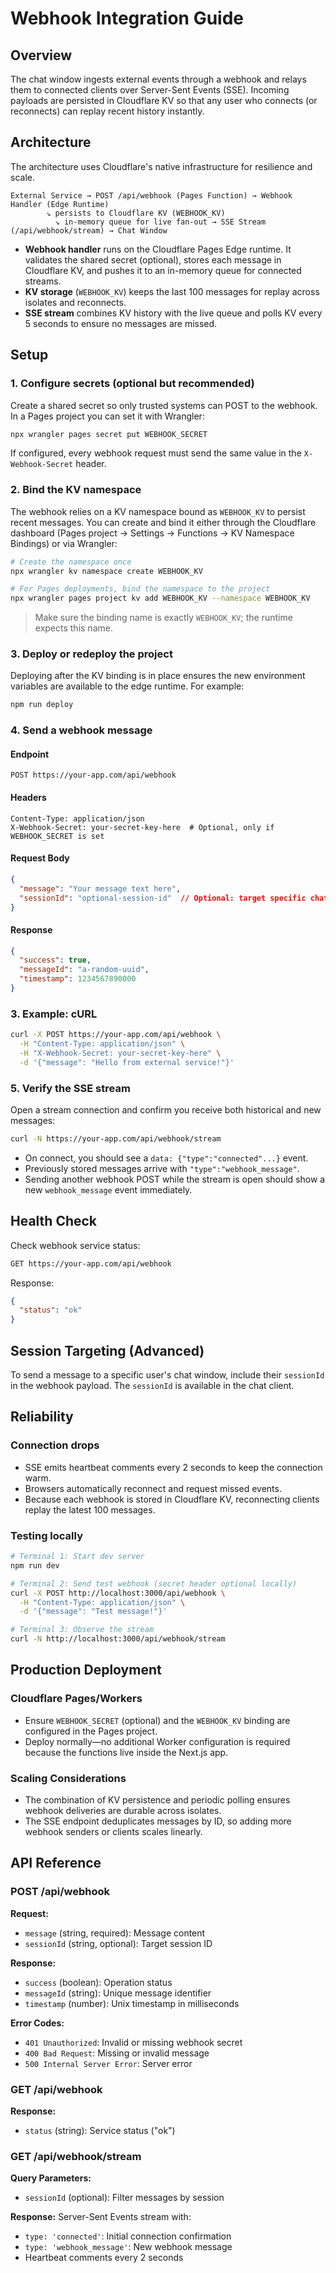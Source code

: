 # Webhook Integration Guide

## Overview

The chat window ingests external events through a webhook and relays them to connected clients over Server-Sent Events (SSE). Incoming payloads are persisted in Cloudflare KV so that any user who connects (or reconnects) can replay recent history instantly.

## Architecture

The architecture uses Cloudflare's native infrastructure for resilience and scale.

```
External Service → POST /api/webhook (Pages Function) → Webhook Handler (Edge Runtime)
        ↘ persists to Cloudflare KV (WEBHOOK_KV)
          ↘ in-memory queue for live fan-out → SSE Stream (/api/webhook/stream) → Chat Window
```

- **Webhook handler** runs on the Cloudflare Pages Edge runtime. It validates the shared secret (optional), stores each message in Cloudflare KV, and pushes it to an in-memory queue for connected streams.
- **KV storage** (`WEBHOOK_KV`) keeps the last 100 messages for replay across isolates and reconnects.
- **SSE stream** combines KV history with the live queue and polls KV every 5 seconds to ensure no messages are missed.

## Setup

### 1. Configure secrets (optional but recommended)

Create a shared secret so only trusted systems can POST to the webhook. In a Pages project you can set it with Wrangler:

```bash
npx wrangler pages secret put WEBHOOK_SECRET
```

If configured, every webhook request must send the same value in the `X-Webhook-Secret` header.

### 2. Bind the KV namespace

The webhook relies on a KV namespace bound as `WEBHOOK_KV` to persist recent messages. You can create and bind it either through the Cloudflare dashboard (Pages project → Settings → Functions → KV Namespace Bindings) or via Wrangler:

```bash
# Create the namespace once
npx wrangler kv namespace create WEBHOOK_KV

# For Pages deployments, bind the namespace to the project
npx wrangler pages project kv add WEBHOOK_KV --namespace WEBHOOK_KV
```

> Make sure the binding name is exactly `WEBHOOK_KV`; the runtime expects this name.

### 3. Deploy or redeploy the project

Deploying after the KV binding is in place ensures the new environment variables are available to the edge runtime. For example:

```bash
npm run deploy
```

### 4. Send a webhook message

#### Endpoint
```
POST https://your-app.com/api/webhook
```

#### Headers
```
Content-Type: application/json
X-Webhook-Secret: your-secret-key-here  # Optional, only if WEBHOOK_SECRET is set
```

#### Request Body
```json
{
  "message": "Your message text here",
  "sessionId": "optional-session-id"  // Optional: target specific chat session
}
```

#### Response
```json
{
  "success": true,
  "messageId": "a-random-uuid",
  "timestamp": 1234567890000
}
```

### 3. Example: cURL

```bash
curl -X POST https://your-app.com/api/webhook \
  -H "Content-Type: application/json" \
  -H "X-Webhook-Secret: your-secret-key-here" \
  -d '{"message": "Hello from external service!"}'
```

### 5. Verify the SSE stream

Open a stream connection and confirm you receive both historical and new messages:

```bash
curl -N https://your-app.com/api/webhook/stream
```

- On connect, you should see a `data: {"type":"connected"...}` event.
- Previously stored messages arrive with `"type":"webhook_message"`.
- Sending another webhook POST while the stream is open should show a new `webhook_message` event immediately.

## Health Check

Check webhook service status:

```bash
GET https://your-app.com/api/webhook
```

Response:
```json
{
  "status": "ok"
}
```

## Session Targeting (Advanced)

To send a message to a specific user's chat window, include their `sessionId` in the webhook payload. The `sessionId` is available in the chat client.

## Reliability

### Connection drops

- SSE emits heartbeat comments every 2 seconds to keep the connection warm.
- Browsers automatically reconnect and request missed events.
- Because each webhook is stored in Cloudflare KV, reconnecting clients replay the latest 100 messages.

### Testing locally

```bash
# Terminal 1: Start dev server
npm run dev

# Terminal 2: Send test webhook (secret header optional locally)
curl -X POST http://localhost:3000/api/webhook \
  -H "Content-Type: application/json" \
  -d '{"message": "Test message!"}'

# Terminal 3: Observe the stream
curl -N http://localhost:3000/api/webhook/stream
```

## Production Deployment

### Cloudflare Pages/Workers

- Ensure `WEBHOOK_SECRET` (optional) and the `WEBHOOK_KV` binding are configured in the Pages project.
- Deploy normally—no additional Worker configuration is required because the functions live inside the Next.js app.

### Scaling Considerations

- The combination of KV persistence and periodic polling ensures webhook deliveries are durable across isolates.
- The SSE endpoint deduplicates messages by ID, so adding more webhook senders or clients scales linearly.

## API Reference

### POST /api/webhook

**Request:**
- `message` (string, required): Message content
- `sessionId` (string, optional): Target session ID

**Response:**
- `success` (boolean): Operation status
- `messageId` (string): Unique message identifier
- `timestamp` (number): Unix timestamp in milliseconds

**Error Codes:**
- `401 Unauthorized`: Invalid or missing webhook secret
- `400 Bad Request`: Missing or invalid message
- `500 Internal Server Error`: Server error

### GET /api/webhook

**Response:**
- `status` (string): Service status ("ok")

### GET /api/webhook/stream

**Query Parameters:**
- `sessionId` (optional): Filter messages by session

**Response:**
Server-Sent Events stream with:
- `type: 'connected'`: Initial connection confirmation
- `type: 'webhook_message'`: New webhook message
- Heartbeat comments every 2 seconds